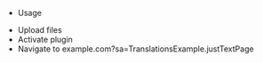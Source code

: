 * Usage

- Upload files
- Activate plugin
- Navigate to example.com?sa=TranslationsExample.justTextPage
